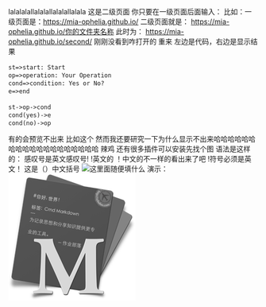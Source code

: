 lalalalallalalallalalallalala
这是二级页面
你只要在一级页面后面输入：
比如：一级页面是：https://mia-ophelia.github.io/
二级页面就是：
https://mia-ophelia.github.io/你的文件夹名称
此时为：
https://mia-ophelia.github.io/second/
刚刚没看到咋打开的 重来
左边是代码，右边是显示结果

```flow
st=>start: Start
op=>operation: Your Operation
cond=>condition: Yes or No?
e=>end

st->op->cond
cond(yes)->e
cond(no)->op
```
有的会预览不出来
比如这个
然而我还要研究一下为什么显示不出来哈哈哈哈哈哈哈哈哈哈哈哈哈哈哈哈哈哈哈 辣鸡
还有很多插件可以安装先找个图
语法是这样的：
感叹号是英文感叹号!
!英文的
！中文的不一样的看出来了吧
!符号必须是英文！
这是（）中文括号
![这里面随便填什么](https://github.com/your_name/_your_仓库名/raw/master/文件地址)
演示：
![这里面随便填什么](https://github.com/mia-ophelia/mia-ophelia.github.io/raw/master/second/logo.png)
